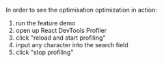 In order to see the optimisation optimization in action:

1. run the feature demo
2. open up React DevTools Profiler
3. click "reload and start profiling"
4. input any character into the search field
5. click "stop profiling"